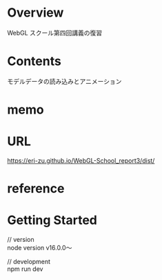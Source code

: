 # Overview

WebGL スクール第四回講義の復習

# Contents

モデルデータの読み込みとアニメーション

# memo

# URL

https://eri-zu.github.io/WebGL-School_report3/dist/

# reference

# Getting Started

// version<br>
node version v16.0.0〜

// development<br>
npm run dev
